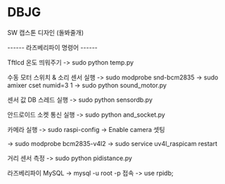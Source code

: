 # DBJG
SW 캡스톤 디자인 (돌봐줄개)

------ 라즈베리파이 명령어 ------

Tftlcd 온도 띄워주기
-> sudo python temp.py


수동 모터 스위치 & 소리 센서 실행
-> sudo modprobe snd-bcm2835
-> sudo amixer cset numid=3 1
-> sudo python sound_motor.py


센서 값 DB 스레드 실행
-> sudo python sensordb.py


안드로이드 소켓 통신 실행
-> sudo python and_socket.py


카메라 실행
-> sudo raspi-config 
-> Enable camera 셋팅

-> sudo modprobe bcm2835-v4l2
-> sudo service uv4l_raspicam restart


거리 센서 측정 
-> sudo python pidistance.py


라즈베리파이 MySQL
-> mysql -u root -p 접속
-> use rpidb;
